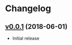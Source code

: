 # Changelog

## [v0.0.1](https://github.com/y-kuno/mackerel-plugin-mesos/releases/tag/v0.0.1) (2018-06-01)

* Initial release
